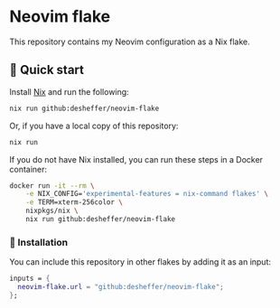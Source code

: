 # Neovim flake

This repository contains my Neovim configuration as a Nix flake.

## 🏃 Quick start

Install [Nix][nix-download] and run the following:

```sh
nix run github:desheffer/neovim-flake
```

Or, if you have a local copy of this repository:

```sh
nix run
```

If you do not have Nix installed, you can run these steps in a Docker
container:

```sh
docker run -it --rm \
    -e NIX_CONFIG='experimental-features = nix-command flakes' \
    -e TERM=xterm-256color \
    nixpkgs/nix \
    nix run github:desheffer/neovim-flake
```

### 🔨 Installation

You can include this repository in other flakes by adding it as an input:

```nix
inputs = {
  neovim-flake.url = "github:desheffer/neovim-flake";
};
```

[nix-download]: https://nixos.org/download.html
